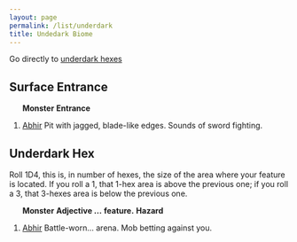 ```yaml
---
layout: page
permalink: /list/underdark
title: Undedark Biome
---
```


Go directly to [underdark hexes](#underdark-hex)

## Surface Entrance

&nbsp; &nbsp; &nbsp; <span class="a">**Monster**</span> <span class="dd">**Entrance**</span>
1. <span class="a">[Abhir](/monsters/abhir)</span> <span class="d">Pit with jagged, blade-like edges. Sounds of sword fighting.</span>

## Underdark Hex

Roll 1D4, this is, in number of hexes, the size of the area where your feature is located. If you roll a 1, that 1-hex area is above the previous one; if you roll a 3, that 3-hexes area is below the previous one.

&nbsp; &nbsp; &nbsp; <span class="a">**Monster**</span> <span class="bb">**Adjective ...**</span> <span class="cc">**feature.**</span>  <span class="dd">**Hazard**</span>

1. <span class="a">[Abhir](/monsters/abhir)</span> <span class="b">Battle-worn...</span>  <span class="c">arena.</span> <span class="d">Mob betting against you.</span>
